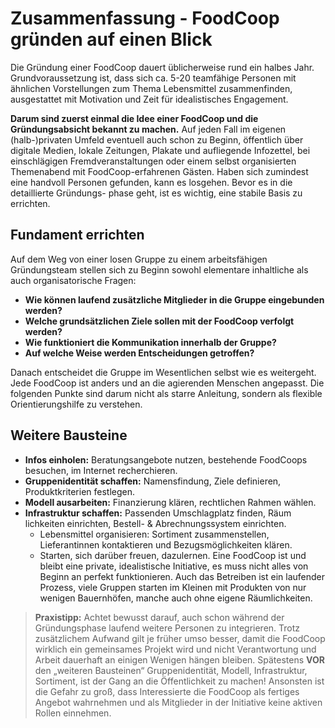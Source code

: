 # Zusammenfassung - FoodCoop gründen auf einen Blick

Die Gründung einer FoodCoop dauert üblicherweise rund
ein halbes Jahr. Grundvoraussetzung ist, dass sich ca.
5-20 teamfähige Personen mit ähnlichen Vorstellungen zum
Thema Lebensmittel zusammenfinden, ausgestattet mit
Motivation und Zeit für idealistisches Engagement.

**Darum sind zuerst einmal die Idee einer FoodCoop und die
Gründungsabsicht bekannt zu machen.** Auf jeden Fall im
eigenen (halb-)privaten Umfeld eventuell auch schon zu
Beginn, öffentlich über digitale Medien, lokale Zeitungen,
Plakate und aufliegende Infozettel, bei einschlägigen
Fremdveranstaltungen oder einem selbst organisierten
Themenabend mit FoodCoop-erfahrenen Gästen.
Haben sich zumindest eine handvoll Personen gefunden,
kann es losgehen. Bevor es in die detaillierte Gründungs-
phase geht, ist es wichtig, eine stabile Basis zu errichten.

## Fundament errichten

Auf dem Weg von einer losen Gruppe zu einem arbeitsfähigen
Gründungsteam stellen sich zu Beginn sowohl elementare
inhaltliche als auch organisatorische Fragen:
* **Wie können laufend zusätzliche Mitglieder in die Gruppe eingebunden werden?**
* **Welche grundsätzlichen Ziele sollen mit der FoodCoop verfolgt werden?**
* **Wie funktioniert die Kommunikation innerhalb der Gruppe?**
* **Auf welche Weise werden Entscheidungen getroffen?**

Danach entscheidet die Gruppe im Wesentlichen selbst wie
es weitergeht. Jede FoodCoop ist anders und an die
agierenden Menschen angepasst. Die folgenden Punkte
sind darum nicht als starre Anleitung, sondern als flexible
Orientierungshilfe zu verstehen.


## Weitere Bausteine

* **Infos einholen:** Beratungsangebote nutzen, bestehende FoodCoops besuchen, im Internet recherchieren.
* **Gruppenidentität schaffen:** Namensfindung, Ziele definieren, Produktkriterien festlegen.
* **Modell ausarbeiten:** Finanzierung klären, rechtlichen Rahmen wählen.
* **Infrastruktur schaffen:** Passenden Umschlagplatz finden, Räum lichkeiten einrichten, Bestell- & Abrechnungssystem einrichten.
  * Lebensmittel organisieren: Sortiment zusammenstellen, Lieferantinnen kontaktieren und Bezugsmöglichkeiten klären.
  * Starten, sich darüber freuen, dazulernen. Eine FoodCoop ist und bleibt eine private, idealistische Initiative, es muss nicht alles von Beginn an perfekt funktionieren. Auch das Betreiben ist ein laufender Prozess, viele Gruppen starten im Kleinen mit Produkten von nur wenigen Bauernhöfen, manche auch ohne eigene Räumlichkeiten.

> **Praxistipp:** Achtet bewusst darauf, auch schon während der Gründungsphase laufend weitere Personen zu integrieren. Trotz zusätzlichem Aufwand gilt je früher umso besser, damit die FoodCoop wirklich ein gemeinsames Projekt wird und nicht Verantwortung und Arbeit dauerhaft an einigen Wenigen hängen bleiben.
> Spätestens **VOR** den „weiteren Bausteinen“ Gruppenidentität, Modell, Infrastruktur, Sortiment, ist der Gang an die Öffentlichkeit zu machen! Ansonsten ist die Gefahr zu groß, dass Interessierte die FoodCoop als fertiges Angebot wahrnehmen und als Mitglieder in der Initiative keine aktiven Rollen einnehmen.
